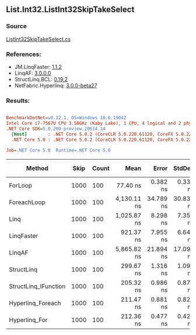 ﻿## List.Int32.ListInt32SkipTakeSelect

### Source
[ListInt32SkipTakeSelect.cs](../LinqBenchmarks/List/Int32/ListInt32SkipTakeSelect.cs)

### References:
- JM.LinqFaster: [1.1.2](https://www.nuget.org/packages/JM.LinqFaster/1.1.2)
- LinqAF: [3.0.0.0](https://www.nuget.org/packages/LinqAF/3.0.0.0)
- StructLinq.BCL: [0.19.2](https://www.nuget.org/packages/StructLinq.BCL/0.19.2)
- NetFabric.Hyperlinq: [3.0.0-beta27](https://www.nuget.org/packages/NetFabric.Hyperlinq/3.0.0-beta27)

### Results:
``` ini

BenchmarkDotNet=v0.12.1, OS=Windows 10.0.19042
Intel Core i7-7567U CPU 3.50GHz (Kaby Lake), 1 CPU, 4 logical and 2 physical cores
.NET Core SDK=5.0.200-preview.20614.14
  [Host]        : .NET Core 5.0.2 (CoreCLR 5.0.220.61120, CoreFX 5.0.220.61120), X64 RyuJIT
  .NET Core 5.0 : .NET Core 5.0.2 (CoreCLR 5.0.220.61120, CoreFX 5.0.220.61120), X64 RyuJIT

Job=.NET Core 5.0  Runtime=.NET Core 5.0  

```
|               Method | Skip | Count |        Mean |     Error |    StdDev | Ratio | RatioSD |  Gen 0 | Gen 1 | Gen 2 | Allocated |
|--------------------- |----- |------ |------------:|----------:|----------:|------:|--------:|-------:|------:|------:|----------:|
|              ForLoop | 1000 |   100 |    77.40 ns |  0.382 ns |  0.339 ns |  1.00 |    0.00 |      - |     - |     - |         - |
|          ForeachLoop | 1000 |   100 | 4,130.11 ns | 34.789 ns | 30.839 ns | 53.36 |    0.40 | 0.0153 |     - |     - |      40 B |
|                 Linq | 1000 |   100 | 1,025.87 ns |  8.298 ns |  7.356 ns | 13.25 |    0.09 | 0.0725 |     - |     - |     152 B |
|           LinqFaster | 1000 |   100 |   921.37 ns |  7.955 ns |  6.643 ns | 11.91 |    0.07 | 0.6533 |     - |     - |    1368 B |
|               LinqAF | 1000 |   100 | 5,865.82 ns | 21.894 ns | 17.094 ns | 75.79 |    0.50 |      - |     - |     - |         - |
|           StructLinq | 1000 |   100 |   299.67 ns |  1.316 ns |  1.099 ns |  3.87 |    0.02 | 0.0572 |     - |     - |     120 B |
| StructLinq_IFunction | 1000 |   100 |   205.32 ns |  0.986 ns |  0.874 ns |  2.65 |    0.02 |      - |     - |     - |         - |
|    Hyperlinq_Foreach | 1000 |   100 |   211.47 ns |  0.881 ns |  0.824 ns |  2.73 |    0.02 |      - |     - |     - |         - |
|        Hyperlinq_For | 1000 |   100 |   212.36 ns |  0.477 ns |  0.423 ns |  2.74 |    0.01 |      - |     - |     - |         - |
